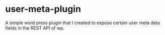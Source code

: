 # user-meta-plugin
A simple word press plugin that I created to expose certain user meta data fields in the REST API of wp.
